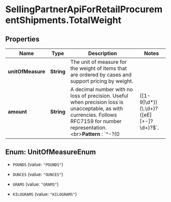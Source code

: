 # SellingPartnerApiForRetailProcurementShipments.TotalWeight

## Properties

Name | Type | Description | Notes
------------ | ------------- | ------------- | -------------
**unitOfMeasure** | **String** | The unit of measure for the weight of items that are ordered by cases and support pricing by weight. | 
**amount** | **String** | A decimal number with no loss of precision. Useful when precision loss is unacceptable, as with currencies. Follows RFC7159 for number representation. &lt;br&gt;**Pattern** : &#x60;^-?(0|([1-9]\\d*))(\\.\\d+)?([eE][+-]?\\d+)?$&#x60;. | 



## Enum: UnitOfMeasureEnum


* `POUNDS` (value: `"POUNDS"`)

* `OUNCES` (value: `"OUNCES"`)

* `GRAMS` (value: `"GRAMS"`)

* `KILOGRAMS` (value: `"KILOGRAMS"`)




